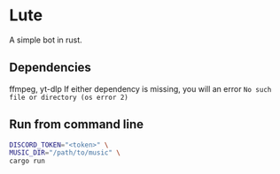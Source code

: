 # Lute
A simple bot in rust. 

## Dependencies
ffmpeg, yt-dlp
If either dependency is missing, you will an error `No such file or directory (os error 2)`

## Run from command line
```sh
DISCORD_TOKEN="<token>" \
MUSIC_DIR="/path/to/music" \
cargo run
```